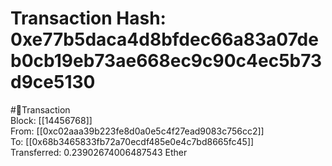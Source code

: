 
Transaction Hash: 0xe77b5daca4d8bfdec66a83a07deb0cb19eb73ae668ec9c90c4ec5b73d9ce5130
====================================================================================
  
#💸Transaction  
Block: [[14456768]]  
From: [[0xc02aaa39b223fe8d0a0e5c4f27ead9083c756cc2]]  
To: [[0x68b3465833fb72a70ecdf485e0e4c7bd8665fc45]]  
Transferred: 0.23902674006487543 Ether